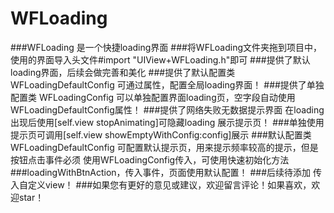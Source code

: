 # WFLoading
###WFLoading 是一个快捷loading界面
###将WFLoading文件夹拖到项目中，使用的界面导入头文件#import "UIView+WFLoading.h"即可
###提供了默认loading界面，后续会做完善和美化
###提供了默认配置类 WFLoadingDefaultConfig 可通过属性，配置全局loading界面！
###提供了单独配置类 WFLoadingConfig 可以单独配置界面loading页，空字段自动使用WFLoadingDefaultConfig属性！
###提供了网络失败无数据提示界面 在loading出现后使用[self.view stopAnimating]可隐藏loading 展示提示页！
###单独使用提示页可调用[self.view showEmptyWithConfig:config]展示
###默认配置类WFLoadingDefaultConfig 可配置默认提示页，用来提示频率较高的提示，但是按钮点击事件必须 使用WFLoadingConfig传入，可使用快速初始化方法###loadingWithBtnAction，传入事件，页面使用默认配置！
###后续待添加 传入自定义view！
###如果您有更好的意见或建议，欢迎留言评论！如果喜欢，欢迎star！

